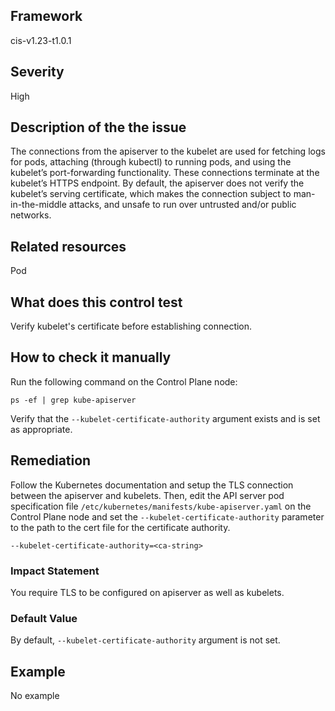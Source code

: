 ## Framework
cis-v1.23-t1.0.1
 
## Severity
High

## Description of the the issue
The connections from the apiserver to the kubelet are used for fetching logs for pods, attaching (through kubectl) to running pods, and using the kubelet’s port-forwarding functionality. These connections terminate at the kubelet’s HTTPS endpoint. By default, the apiserver does not verify the kubelet’s serving certificate, which makes the connection subject to man-in-the-middle attacks, and unsafe to run over untrusted and/or public networks.
 
## Related resources
Pod
 
## What does this control test
Verify kubelet's certificate before establishing connection.
 
## How to check it manually
Run the following command on the Control Plane node:

 
```
ps -ef | grep kube-apiserver

```
 Verify that the `--kubelet-certificate-authority` argument exists and is set as appropriate.
## Remediation
Follow the Kubernetes documentation and setup the TLS connection between the apiserver and kubelets. Then, edit the API server pod specification file `/etc/kubernetes/manifests/kube-apiserver.yaml` on the Control Plane node and set the `--kubelet-certificate-authority` parameter to the path to the cert file for the certificate authority.

 
```
--kubelet-certificate-authority=<ca-string>

```
 
### Impact Statement
You require TLS to be configured on apiserver as well as kubelets.
### Default Value
By default, `--kubelet-certificate-authority` argument is not set.
## Example
No example
